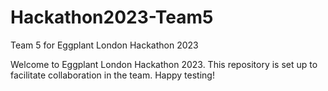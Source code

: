 # Hackathon2023-Team5
Team 5 for Eggplant London Hackathon 2023

Welcome to Eggplant London Hackathon 2023. 
This repository is set up to facilitate collaboration in the team. 
Happy testing!
